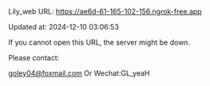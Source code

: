Lily_web URL: https://ae6d-61-165-102-156.ngrok-free.app

Updated at: 2024-12-10 03:06:53

If you cannot open this URL, the server might be down.

Please contact: 

goley04@foxmail.com Or Wechat:GL_yeaH